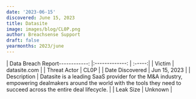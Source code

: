 ```yaml
---
date: '2023-06-15'
discovered: June 15, 2023
title: Datasite
image: images/blog/CL0P.png
author: Breachsense Support
draft: false
yearmonths: 2023/june
---
```


| Data Breach Report------------:     |:-------------:    | :-----:|
| Victim      | datasite.com      | 
| Threat Actor      | CL0P      | 
| Date Discovered      | Jun 15, 2023      | 
| Description      | Datasite is a leading SaaS provider for the M&A industry, empowering dealmakers around the world with the tools they need to succeed across the entire deal lifecycle.      | 
| Leak Size      | Unknown      | 

